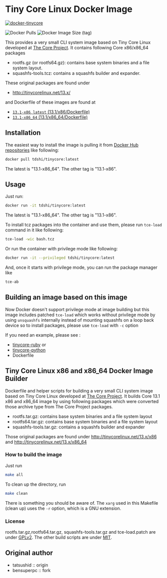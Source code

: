 # Tiny Core Linux Docker Image

[![docker-tinycore](https://github.com/td-shi/docker-tinycore/actions/workflows/main.yml/badge.svg)](https://github.com/td-shi/docker-tinycore/actions/workflows/main.yml)

![Docker Pulls](https://img.shields.io/docker/pulls/tdshi/tinycore) ![Docker Image Size (tag)](https://img.shields.io/docker/image-size/tdshi/tinycore/latest)

This provides a very small CLI system image based on Tiny Core Linux developed
at [The Core Project](http://tinycorelinux.net). It contains following Core
x86/x86\_64 packages

- rootfs.gz (or rootfs64.gz): contains base system binaries and a file system
  layout.
- squashfs-tools.tcz: contains a squashfs builder and expander.

These original packages are found under

- http://tinycorelinux.net/13.x/
 
and Dockerfile of these images are found at

- [`13.1-x86`, `latest` (13.1/x86/Dockerfile)](https://github.com/td-shi/docker-tinycore/blob/master/x86/Dockerfile)
- [`13.1-x86_64` (13.1/x86\_64/Dockerfile)](https://github.com/td-shi/docker-tinycore/blob/master/x86_64/Dockerfile)

## Installation

The easiest way to install the image is pulling it from
[Docker Hub repositories](https://registry.hub.docker.com/) like following:

```bash
docker pull tdshi/tinycore:latest
```

The latest is "13.1-x86_64". The other tag is "13.1-x86".

## Usage

Just run:

```bash
docker run -it tdshi/tinycore:latest
```

The latest is "13.1-x86_64". The other tag is "13.1-x86".

To install tcz packages into the container and use them, please run `tce-load`
command in it like following:

```bash
tce-load -wic bash.tcz
```

Or run the container with privilege mode like following:

```bash
docker run -it --privileged tdshi/tinycore:latest
```

And, once it starts with privilege mode, you can run the package manager like

```bash
tce-ab
```

## Building an image based on this image

Now Docker doesn't support privilege mode at image building but this image
includes patched `tce-load` which works without privilege mode by using
`unsquashfs` internally instead of mounting squashfs on a loop back device so
to install packages, please use `tce-load` with `-c` option

If you need an example, please see :
- [tinycore-ruby](https://github.com/tatsushid/docker-tinycore-ruby) or
- [tinycore-python](https://github.com/tatsushid/docker-tinycore-python)
- Dockerfile

## Tiny Core Linux x86 and x86\_64 Docker Image Builder

Dockerfile and helper scripts for building a very small CLI system image based
on Tiny Core Linux developed at [The Core Project](http://tinycorelinux.net).
It builds Core 13.1 x86 and x86\_64 image by using following packages which were
converted those archive type from The Core Project packages.

- rootfs.tar.gz: contains base system binaries and a file system layout
- rootfs64.tar.gz: contains base system binaries and a file system layout
- squashfs-tools.tar.gz: contains a squashfs builder and expander

Those original packages are found under http://tinycorelinux.net/13.x/x86 and
http://tinycorelinux.net/13.x/x86_64

### How to build the image

Just run

```bash
make all
```

To clean up the directory, run

```bash
make clean
```

There is something you should be aware of. The `xarg` used in this Makefile
(clean up) uses the `-r` option, which is a GNU extension. 

### License

rootfs.tar.gz,rootfs64.tar.gz, squashfs-tools.tar.gz and tce-load.patch are under
[GPLv2](http://www.gnu.org/licenses/gpl-2.0.html). The other build scripts are
under [MIT](LICENSE).

## Original author
- tatsushid :: origin
- bensuperpc :: fork
